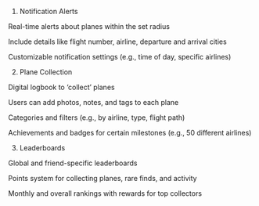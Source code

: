 1. Notification Alerts

Real-time alerts about planes within the set radius

Include details like flight number, airline, departure and arrival cities

Customizable notification settings (e.g., time of day, specific airlines)

2. Plane Collection

Digital logbook to ‘collect’ planes

Users can add photos, notes, and tags to each plane

Categories and filters (e.g., by airline, type, flight path)

Achievements and badges for certain milestones (e.g., 50 different airlines)

3. Leaderboards

Global and friend-specific leaderboards

Points system for collecting planes, rare finds, and activity

Monthly and overall rankings with rewards for top collectors
